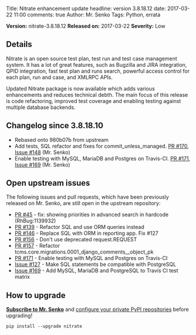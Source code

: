 Title: Nitrate enhancement update
headline: version 3.8.18.12
date: 2017-03-22 11:00
comments: true
Author: Mr. Senko
Tags: Python, errata

**Version:** nitrate-3.8.18.12
**Released on:** 2017-03-22
**Severity:** Low

Details
-------

Nitrate is an open source test plan, test run and test case management system.
It has a lot of great features, such as
Bugzilla and JIRA integration, QPID integration, fast test plan and runs search,
powerful access control for each plan, run and case, and XMLRPC APIs.

Updated Nitrate package is now available which adds various enhancements and
reduces technical debth. The main focus of this release is code refactoring,
improved test coverage and enabling testing against multiple database backends.

Changelog since 3.8.18.10
-------------------------

- Rebased onto 980b07b from upstream
- Add tests, SQL refactor and fixes for commit_unless_managed.
  [PR #170](https://github.com/Nitrate/Nitrate/pull/170),
  [Issue #148](https://github.com/Nitrate/Nitrate/issues/148) (Mr. Senko)
- Enable testing with MySQL, MariaDB and Postgres on Travis-CI.
  [PR #171](https://github.com/Nitrate/Nitrate/pull/171),
  [Issue #169](https://github.com/Nitrate/Nitrate/issues/169) (Mr. Senko)


Open upstream issues
---------------------

The following issues and pull requests, which have been previously released on
Mr. Senko, are still open in the upstream repository:

- [PR #45](https://github.com/Nitrate/Nitrate/pull/45) -
  fix: showing priorities in advanced search in hardcode (RhBug:1139932) 
- [PR #139](https://github.com/Nitrate/Nitrate/pull/139) -
  Refactor SQL and use ORM queries instead 
- [PR #146](https://github.com/Nitrate/Nitrate/pull/146) -
  Replace SQL with ORM in reporting app. Fix #127
- [PR #156](https://github.com/Nitrate/Nitrate/pull/156) -
  Don't use deprecated request.REQUEST
- [PR #157](https://github.com/Nitrate/Nitrate/pull/157) -
  Refactor tcms.core.migrations.0001_django_comments__object_pk
- [PR #171](https://github.com/Nitrate/Nitrate/pull/171) -
  Enable testing with MySQL and Postgres on Travis-CI
- [Issue #127](https://github.com/Nitrate/Nitrate/issues/127) -
  Make SQL statements be compatible with PostgreSQL
- [Issue #169](https://github.com/Nitrate/Nitrate/issues/169) -
  Add MySQL, MariaDB and PostgreSQL to Travis CI test matrix 




How to upgrade
---------------

**[Subscribe to Mr. Senko]({filename}pages/subscribe.html)** and
[configure your private PyPI repositories]({filename}2017-01-22-private-pypi.markdown)
before upgrading!

    pip install --upgrade nitrate
